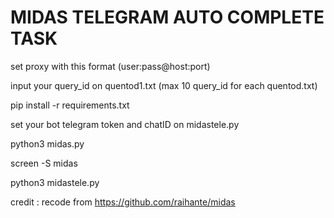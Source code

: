 # MIDAS TELEGRAM AUTO COMPLETE TASK
set proxy with this format (user:pass@host:port)

input your query_id on quentod1.txt (max 10 query_id for each quentod.txt)

pip install -r requirements.txt

set your bot telegram token and chatID on midastele.py

python3 midas.py

screen -S midas

python3 midastele.py

credit : recode from https://github.com/raihante/midas
